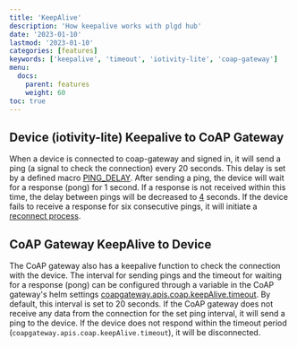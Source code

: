 ```yaml
---
title: 'KeepAlive'
description: 'How keepalive works with plgd hub'
date: '2023-01-10'
lastmod: '2023-01-10'
categories: [features]
keywords: ['keepalive', 'timeout', 'iotivity-lite', 'coap-gateway']
menu:
  docs:
    parent: features
    weight: 60
toc: true
---
```



## Device (iotivity-lite) Keepalive to CoAP Gateway

When a device is connected to coap-gateway and signed in, it will send a ping (a signal to check the connection) every 20 seconds. This delay is set by a defined macro [PING_DELAY](https://github.com/iotivity/iotivity-lite/blob/6ffd7aa0a259a59632de1e491131db242a62938a/api/cloud/oc_cloud_manager.c#L43).
After sending a ping, the device will wait for a response (pong) for 1 second. If a response is not received within this time, the delay between pings will be decreased to [4](https://github.com/iotivity/iotivity-lite/blob/6ffd7aa0a259a59632de1e491131db242a62938a/api/cloud/oc_cloud_manager.c#L44) seconds. If the device fails to receive a response for six consecutive pings, it will initiate a [reconnect process](/docs/architecture/component-overview/#reconnect-a-device).

## CoAP Gateway KeepAlive to Device

The CoAP gateway also has a keepalive function to check the connection with the device. The interval for sending pings and the timeout for waiting for a response (pong) can be configured through a variable in the CoAP gateway's helm settings [coapgateway.apis.coap.keepAlive.timeout](https://github.com/plgd-dev/hub/blob/0b040c1b83d08429519f1c968f045943fb358fd5/charts/plgd-hub/values.yaml#L848). By default, this interval is set to 20 seconds. If the CoAP gateway does not receive any data from the connection for the set ping interval, it will send a ping to the device. If the device does not respond within the timeout period (`coapgateway.apis.coap.keepAlive.timeout`), it will be disconnected.
